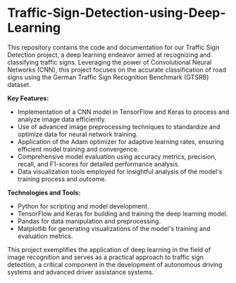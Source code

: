 # Traffic-Sign-Detection-using-Deep-Learning

This repository contains the code and documentation for our Traffic Sign Detection project, a deep learning endeavor aimed at recognizing and classifying traffic signs. Leveraging the power of Convolutional Neural Networks (CNN), this project focuses on the accurate classification of road signs using the German Traffic Sign Recognition Benchmark (GTSRB) dataset.

**Key Features:**
- Implementation of a CNN model in TensorFlow and Keras to process and analyze image data efficiently.
- Use of advanced image preprocessing techniques to standardize and optimize data for neural network training.
- Application of the Adam optimizer for adaptive learning rates, ensuring efficient model training and convergence.
- Comprehensive model evaluation using accuracy metrics, precision, recall, and F1-scores for detailed performance analysis.
- Data visualization tools employed for insightful analysis of the model's training process and outcome.

**Technologies and Tools:**
- Python for scripting and model development.
- TensorFlow and Keras for building and training the deep learning model.
- Pandas for data manipulation and preprocessing.
- Matplotlib for generating visualizations of the model's training and evaluation metrics.


This project exemplifies the application of deep learning in the field of image recognition and serves as a practical approach to traffic sign detection, a critical component in the development of autonomous driving systems and advanced driver assistance systems.
